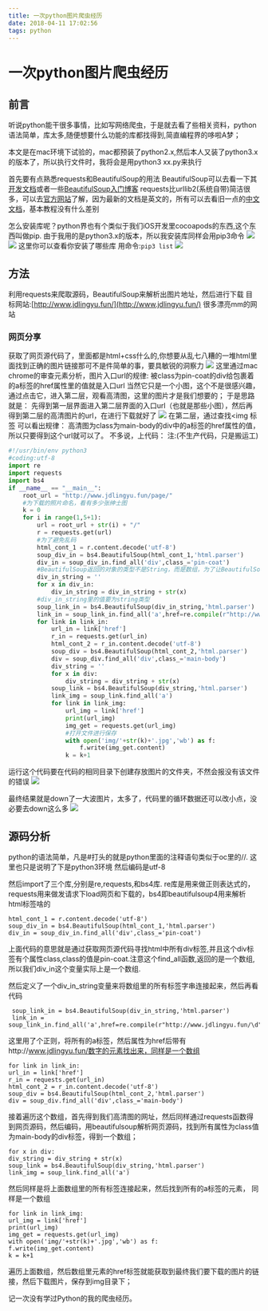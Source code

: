 ```yaml
---
title: 一次python图片爬虫经历
date: 2018-04-11 17:02:56
tags: python
---
```


# 一次python图片爬虫经历
## 前言
听说python能干很多事情，比如写网络爬虫，于是就去看了些相关资料，python语法简单，库太多,随便想要什么功能的库都找得到,简直编程界的哆啦A梦；

本文是在mac环境下试验的，mac都预装了python2.x,然后本人又装了python3.x的版本了，所以执行文件时，我将会是用python3 xx.py来执行

首先要有点熟悉requests和BeautifulSoup的用法
BeautifulSoup可以去看一下其[开发文档](https://www.crummy.com/software/BeautifulSoup/bs4/doc.zh/)或者一些[BeautifulSoup入门博客](http://www.cnblogs.com/yupeng/p/3362031.html)
requests比urllib2(系统自带)简洁很多，可以去[官方网站](http://docs.python-requests.org/en/master/)了解，因为最新的文档是英文的，所有可以去看旧一点的[中文文档](http://requests-docs-cn.readthedocs.io/zh_CN/latest/)，基本教程没有什么差别

怎么安装库呢？python界也有个类似于我们iOS开发里cocoapods的东西,这个东西叫做pip.
由于我用的是python3.x的版本，所以我安装库同样会用pip3命令
![](/img/15234329959897.jpg)
![](/img/15234330148992.jpg)
这里你可以查看你安装了哪些库 用命令:`pip3 list`
![](/img/15234330820952.jpg)

## 方法
利用requests来爬取源码，BeautifulSoup来解析出图片地址，然后进行下载
目标网站:[http://www.jdlingyu.fun/](http://www.jdlingyu.fun/) 很多漂亮mm的网站

### 网页分享
获取了网页源代码了，里面都是html+css什么的,你想要从乱七八糟的一堆html里面找到正确的图片链接那可不是件简单的事，要具敏锐的洞察力
![](/img/15234335099327.jpg)
这里通过mac chrome的审查元素分析，图片入口url的规律:
被class为pin-coat的div给包裹着的a标签的href属性里的值就是入口url
当然它只是一个小图，这个不是很感兴趣，通过点击它，进入第二层，观看高清图，这里的图片才是我们想要的；
于是思路就是：
先得到第一层界面进入第二层界面的入口url（也就是那些小图），然后再得到第二层的高清图片的url，在进行下载就好了
![](/img/15234339689562.jpg)
在第二层，通过查找<img 标签 可以看出规律：
高清图为class为main-body的div中的a标签的href属性的值，所以只要得到这个url就可以了。
不多说，上代码： 注:(不生产代码，只是搬运工)

```python
#!/usr/bin/env python3
#coding:utf-8
import re
import requests
import bs4
if __name__ == "__main__":
    root_url = "http://www.jdlingyu.fun/page/"
    #为下载的照片命名，看有多少张绅士图
    k = 0
    for i in range(1,5+1):
        url = root_url + str(i) + "/"
        r = requests.get(url)
        #为了避免乱码
        html_cont_1 = r.content.decode('utf-8')
        soup_div_in = bs4.BeautifulSoup(html_cont_1,'html.parser')
        div_in = soup_div_in.find_all('div',class_='pin-coat')
        #BeautifulSoup返回的对象的类型不是String，而是数组，为了让BeautifulSoup进行二次索引，将其转换为String类型
        div_in_string = ''
        for x in div_in:
            div_in_string = div_in_string + str(x)
        #div_in_string里的值要为string类型    
        soup_link_in = bs4.BeautifulSoup(div_in_string,'html.parser')
        link_in = soup_link_in.find_all('a',href=re.compile(r"http://www.jdlingyu.fun/\d"))
        for link in link_in:
            url_in = link['href']
            r_in = requests.get(url_in)
            html_cont_2 = r_in.content.decode('utf-8')
            soup_div = bs4.BeautifulSoup(html_cont_2,'html.parser')
            div = soup_div.find_all('div',class_='main-body')
            div_string = ''
            for x in div:
                div_string = div_string + str(x)
            soup_link = bs4.BeautifulSoup(div_string,'html.parser')
            link_img = soup_link.find_all('a')
            for link in link_img:
                url_img = link['href']
                print(url_img)
                img_get = requests.get(url_img)
                #打开文件进行保存
                with open('img/'+str(k)+'.jpg','wb') as f:
                    f.write(img_get.content)
                k = k+1
```
运行这个代码要在代码的相同目录下创建存放图片的文件夹，不然会报没有该文件的错误
![](/img/15234342611180.jpg)

最终结果就是down了一大波图片，太多了，代码里的循环数据还可以改小点，没必要去down这么多
![](/img/15234344480822.jpg)


## 源码分析
python的语法简单，凡是#打头的就是python里面的注释语句类似于oc里的//.
这里也只是说明了下是python3环境 然后编码是utf-8

然后import了三个库,分别是re,requests,和bs4库.
re库是用来做正则表达式的，requests用来做发请求下load网页和下载的，bs4即beautifulsoup4用来解析html标签啥的

```
html_cont_1 = r.content.decode('utf-8')
soup_div_in = bs4.BeautifulSoup(html_cont_1,'html.parser')
div_in = soup_div_in.find_all('div',class_='pin-coat')
```
上面代码的意思就是通过获取网页源代码寻找html中所有div标签,并且这个div标签有个属性class,class的值是pin-coat.注意这个find_all函数,返回的是一个数组,所以我们div_in这个变量实际上是一个数组.

然后定义了一个div_in_string变量来将数组里的所有标签字串连接起来，然后再看代码

```
 soup_link_in = bs4.BeautifulSoup(div_in_string,'html.parser')
 link_in = soup_link_in.find_all('a',href=re.compile(r"http://www.jdlingyu.fun/\d"))
```
这里用了个正则，将所有的a标签，然后属性为href后带有http://www.jdlingyu.fun/数字的元素找出来，同样是一个数组

```
for link in link_in:
url_in = link['href']
r_in = requests.get(url_in)
html_cont_2 = r_in.content.decode('utf-8')
soup_div = bs4.BeautifulSoup(html_cont_2,'html.parser')
div = soup_div.find_all('div',class_='main-body')
```
接着遍历这个数组，首先得到我们高清图的网址，然后同样通过requests函数得到网页源码，然后编码，用beautifulsoup解析网页源码，找到所有属性为class值为main-body的div标签，得到一个数组；

```
for x in div:
div_string = div_string + str(x)
soup_link = bs4.BeautifulSoup(div_string,'html.parser')
link_img = soup_link.find_all('a')
```

然后同样是将上面数组里的所有标签连接起来，然后找到所有的a标签的元素，
同样是一个数组


```
for link in link_img:
url_img = link['href']
print(url_img)
img_get = requests.get(url_img)
with open('img/'+str(k)+'.jpg','wb') as f:
f.write(img_get.content)
k = k+1
```
遍历上面数组，然后数组里元素的href标签就能获取到最终我们要下载的图片的链接，然后下载图片，保存到img目录下；

记一次没有学过Python的我的爬虫经历。



